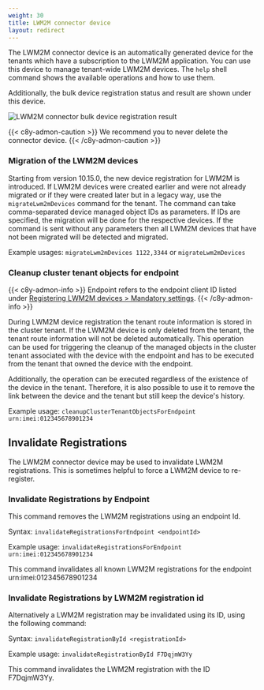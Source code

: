 ```yaml
---
weight: 30
title: LWM2M connector device
layout: redirect
---
```


The LWM2M connector device is an automatically generated device for the tenants which have a subscription to the LWM2M application.
You can use this device to manage tenant-wide LWM2M devices.
The `help` shell command shows the available operations and how to use them.

Additionally, the bulk device registration status and result are shown under this device.

![LWM2M connector bulk device registration result](/images/device-protocols/lwm2m/lwm2m-connector-device-bulk-device-reg-res.png)

{{< c8y-admon-caution >}}
We recommend you to never delete the connector device.
{{< /c8y-admon-caution >}}

### Migration of the LWM2M devices

Starting from version 10.15.0, the new device registration for LWM2M is introduced.
If LWM2M devices were created earlier and were not already migrated or if they were created later but in a legacy way, use the `migrateLwm2mDevices` command for the tenant.
The command can take comma-separated device managed object IDs as parameters. If IDs are specified, the migration will be done for the respective devices.
If the command is sent without any parameters then all LWM2M devices that have not been migrated will be detected and migrated.

Example usages: `migrateLwm2mDevices 1122,3344` or `migrateLwm2mDevices`

<a name="lwm2m-cleanup-cluster-tenant-objects-for-endpoint-connector-operation"></a>
### Cleanup cluster tenant objects for endpoint

{{< c8y-admon-info >}}
Endpoint refers to the endpoint client ID listed under [Registering LWM2M devices > Mandatory settings](#lwm2m-device-registration-mandatory-settings).
{{< /c8y-admon-info >}}

During LWM2M device registration the tenant route information is stored in the cluster tenant.
If the LWM2M device is only deleted from the tenant, the tenant route information will not be deleted automatically.
This operation can be used for triggering the cleanup of the managed objects in the cluster tenant associated with the device with the endpoint and has to be executed from the tenant that owned the device with the endpoint.

Additionally, the operation can be executed regardless of the existence of the device in the tenant.
Therefore, it is also possible to use it to remove the link between the device and the tenant but still keep the device's history.

Example usage: `cleanupClusterTenantObjectsForEndpoint urn:imei:012345678901234`

<a name="lwm2m-invalidate-lwm2m-registrations"></a>
## Invalidate Registrations

The LWM2M connector device may be used to invalidate LWM2M registrations. This is sometimes helpful to force a LWM2M device to re-register.

### Invalidate Registrations by Endpoint

This command removes the LWM2M registrations using an endpoint Id.

Syntax:   `invalidateRegistrationsForEndpoint <endpointId>`

Example usage:  `invalidateRegistrationsForEndpoint urn:imei:012345678901234`

This command invalidates all known LWM2M registrations for the endpoint urn:imei:012345678901234

### Invalidate Registrations by LWM2M registration id

Alternatively a LWM2M registration may be invalidated using its ID, using the following command:

Syntax:   `invalidateRegistrationById <registrationId>`

Example usage:  `invalidateRegistrationById F7DqjmW3Yy`

This command invalidates the LWM2M registration with the ID F7DqjmW3Yy.
